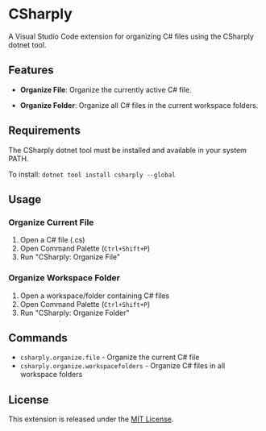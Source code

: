# CSharply

A Visual Studio Code extension for organizing C# files using the CSharply dotnet tool.

## Features

- **Organize File**: Organize the currently active C# file.
 
- **Organize Folder**: Organize all C# files in the current workspace folders.

## Requirements

The CSharply dotnet tool must be installed and available in your system PATH. 

To install: `dotnet tool install csharply --global`  

## Usage

### Organize Current File
1. Open a C# file (.cs)
2. Open Command Palette (`Ctrl+Shift+P`)
3. Run "CSharply: Organize File"

### Organize Workspace Folder
1. Open a workspace/folder containing C# files
2. Open Command Palette (`Ctrl+Shift+P`)
3. Run "CSharply: Organize Folder"

## Commands

- `csharply.organize.file` - Organize the current C# file
- `csharply.organize.workspacefolders` - Organize C# files in all workspace folders

## License

This extension is released under the [MIT License](LICENSE).
